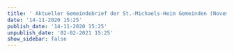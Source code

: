 ```yaml
---
title: ' Aktueller Gemeindebrief der St.-Michaels-Heim Gemeinden (November 2020)'
date: '14-11-2020 15:25'
publish_date: '14-11-2020 15:25'
unpublish_date: '02-02-2021 15:25'
show_sidebar: false
---
```


